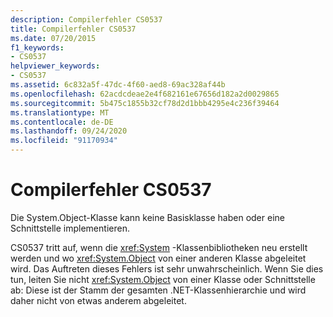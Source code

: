 ```yaml
---
description: Compilerfehler CS0537
title: Compilerfehler CS0537
ms.date: 07/20/2015
f1_keywords:
- CS0537
helpviewer_keywords:
- CS0537
ms.assetid: 6c832a5f-47dc-4f60-aed8-69ac328af44b
ms.openlocfilehash: 62acdcdeae2e4f682161e67656d182a2d0029865
ms.sourcegitcommit: 5b475c1855b32cf78d2d1bbb4295e4c236f39464
ms.translationtype: MT
ms.contentlocale: de-DE
ms.lasthandoff: 09/24/2020
ms.locfileid: "91170934"
---
```

# <a name="compiler-error-cs0537"></a>Compilerfehler CS0537

Die System.Object-Klasse kann keine Basisklasse haben oder eine Schnittstelle implementieren.  
  
 CS0537 tritt auf, wenn die <xref:System> -Klassenbibliotheken neu erstellt werden und wo <xref:System.Object> von einer anderen Klasse abgeleitet wird. Das Auftreten dieses Fehlers ist sehr unwahrscheinlich. Wenn Sie dies tun, leiten Sie nicht <xref:System.Object> von einer Klasse oder Schnittstelle ab: Diese ist der Stamm der gesamten .NET-Klassenhierarchie und wird daher nicht von etwas anderem abgeleitet.
